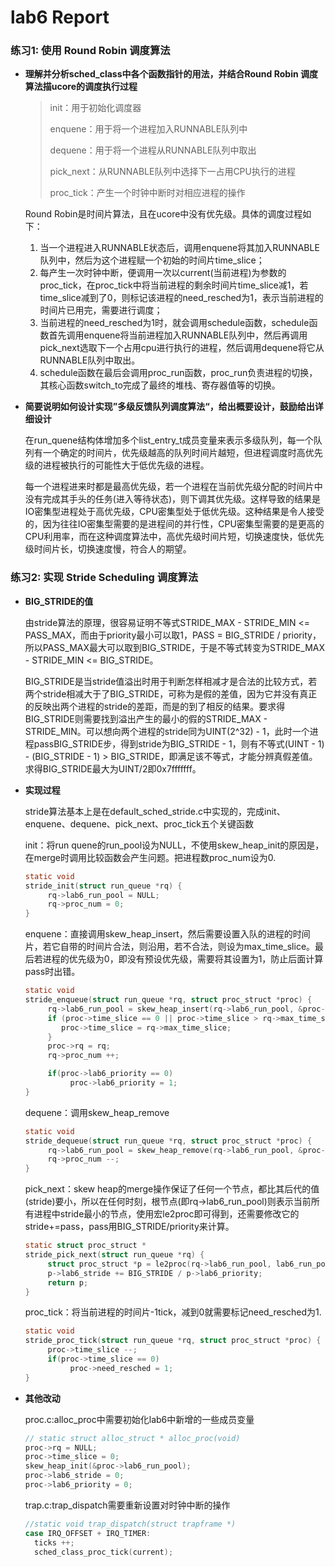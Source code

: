 # lab6 Report

### **练习1: 使用 Round Robin 调度算法**

- **理解并分析sched_class中各个函数指针的用法，并结合Round Robin 调度算法描ucore的调度执行过程**

  > init：用于初始化调度器
  >
  > enquene：用于将一个进程加入RUNNABLE队列中
  >
  > dequene：用于将一个进程从RUNNABLE队列中取出
  >
  > pick_next：从RUNNABLE队列中选择下一占用CPU执行的进程
  >
  > proc_tick：产生一个时钟中断时对相应进程的操作

  Round Robin是时间片算法，且在ucore中没有优先级。具体的调度过程如下：

  1. 当一个进程进入RUNNABLE状态后，调用enquene将其加入RUNNABLE队列中，然后为这个进程赋一个初始的时间片time_slice；
  2. 每产生一次时钟中断，便调用一次以current(当前进程)为参数的proc_tick，在proc_tick中将当前进程的剩余时间片time_slice减1，若time_slice减到了0，则标记该进程的need_resched为1，表示当前进程的时间片已用完，需要进行调度；
  3. 当前进程的need_resched为1时，就会调用schedule函数，schedule函数首先调用enquene将当前进程加入RUNNABLE队列中，然后再调用pick_next选取下一个占用cpu进行执行的进程，然后调用dequene将它从RUNNABLE队列中取出。
  4. schedule函数在最后会调用proc_run函数，proc_run负责进程的切换，其核心函数switch_to完成了最终的堆栈、寄存器值等的切换。

- **简要说明如何设计实现”多级反馈队列调度算法“，给出概要设计，鼓励给出详细设计**

  在run_quene结构体增加多个list_entry_t成员变量来表示多级队列，每一个队列有一个确定的时间片，优先级越高的队列时间片越短，但进程调度时高优先级的进程被执行的可能性大于低优先级的进程。

  每一个进程进来时都是最高优先级，若一个进程在当前优先级分配的时间片中没有完成其手头的任务(进入等待状态)，则下调其优先级。这样导致的结果是IO密集型进程处于高优先级，CPU密集型处于低优先级。这种结果是令人接受的，因为往往IO密集型需要的是进程间的并行性，CPU密集型需要的是更高的CPU利用率，而在这种调度算法中，高优先级时间片短，切换速度快，低优先级时间片长，切换速度慢，符合人的期望。

### **练习2: 实现 Stride Scheduling 调度算法**

- **BIG_STRIDE的值**

  由stride算法的原理，很容易证明不等式STRIDE_MAX - STRIDE_MIN <= PASS_MAX，而由于priority最小可以取1，PASS = BIG_STRIDE / priority，所以PASS_MAX最大可以取到BIG_STRIDE，于是不等式转变为STRIDE_MAX - STRIDE_MIN <= BIG_STRIDE。

  BIG_STRIDE是当stride值溢出时用于判断怎样相减才是合法的比较方式，若两个stride相减大于了BIG_STRIDE，可称为是假的差值，因为它并没有真正的反映出两个进程的stride的差距，而是的到了相反的结果。要求得BIG_STRIDE则需要找到溢出产生的最小的假的STRIDE_MAX - STRIDE_MIN。可以想向两个进程的stride同为UINT(2^32) - 1，此时一个进程passBIG_STRIDE步，得到stride为BIG_STRIDE - 1，则有不等式(UINT - 1) - (BIG_STRIDE - 1) > BIG_STRIDE，即满足该不等式，才能分辨真假差值。求得BIG_STRIDE最大为UINT/2即0x7fffffff。

- **实现过程**

  stride算法基本上是在default_sched_stride.c中实现的，完成init、enquene、dequene、pick_next、proc_tick五个关键函数

  init：将run quene的run_pool设为NULL，不使用skew_heap_init的原因是，在merge时调用比较函数会产生问题。把进程数proc_num设为0.

  ```C
  static void
  stride_init(struct run_queue *rq) {
       rq->lab6_run_pool = NULL;
       rq->proc_num = 0;
  }
  ```

  enquene：直接调用skew_heap_insert，然后需要设置入队的进程的时间片，若它自带的时间片合法，则沿用，若不合法，则设为max_time_slice。最后若进程的优先级为0，即没有预设优先级，需要将其设置为1，防止后面计算pass时出错。

  ```C
  static void
  stride_enqueue(struct run_queue *rq, struct proc_struct *proc) {
       rq->lab6_run_pool = skew_heap_insert(rq->lab6_run_pool, &proc->lab6_run_pool, proc_stride_comp_f);
       if (proc->time_slice == 0 || proc->time_slice > rq->max_time_slice) {
          proc->time_slice = rq->max_time_slice;
       }
       proc->rq = rq;
       rq->proc_num ++;
  
       if(proc->lab6_priority == 0)
            proc->lab6_priority = 1;
  }
  ```

  dequene：调用skew_heap_remove

  ```C
  static void
  stride_dequeue(struct run_queue *rq, struct proc_struct *proc) {
       rq->lab6_run_pool = skew_heap_remove(rq->lab6_run_pool, &proc->lab6_run_pool, proc_stride_comp_f);
       rq->proc_num --;
  }
  ```

  pick_next：skew heap的merge操作保证了任何一个节点，都比其后代的值(stride)要小，所以在任何时刻，根节点(即rq->lab6_run_pool)则表示当前所有进程中stride最小的节点，使用宏le2proc即可得到，还需要修改它的stride+=pass，pass用BIG_STRIDE/priority来计算。

  ```C
  static struct proc_struct *
  stride_pick_next(struct run_queue *rq) {
       struct proc_struct *p = le2proc(rq->lab6_run_pool, lab6_run_pool);
       p->lab6_stride += BIG_STRIDE / p->lab6_priority;
       return p;
  }
  ```

  proc_tick：将当前进程的时间片-1tick，减到0就需要标记need_resched为1.

  ```C
  static void
  stride_proc_tick(struct run_queue *rq, struct proc_struct *proc) {
       proc->time_slice --;
       if(proc->time_slice == 0)
            proc->need_resched = 1;
  }
  ```

- **其他改动**

  proc.c:alloc_proc中需要初始化lab6中新增的一些成员变量

  ```C
  // static struct alloc_struct * alloc_proc(void)
  proc->rq = NULL;
  proc->time_slice = 0;
  skew_heap_init(&proc->lab6_run_pool);
  proc->lab6_stride = 0;
  proc->lab6_priority = 0;
  ```

  trap.c:trap_dispatch需要重新设置对时钟中断的操作

  ```C
  //static void trap_dispatch(struct trapframe *)
  case IRQ_OFFSET + IRQ_TIMER:
  	ticks ++;
  	sched_class_proc_tick(current);
  ```

  
